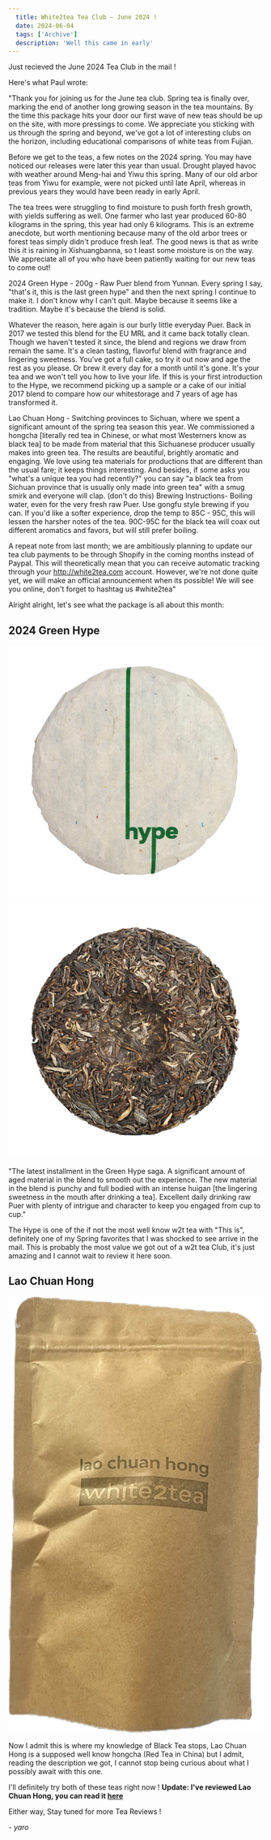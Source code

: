 ```yaml
---
  title: White2tea Tea Club — June 2024 ! 
  date: 2024-06-04
  tags: ['Archive']
  description: 'Well this came in early'
---
```


Just recieved the June 2024 Tea Club in the mail !

Here's what Paul wrote:

"Thank you for joining us for the June tea club. Spring tea is finally over, marking the end of another long growing season in the tea mountains. By the time this package hits your door our first wave of new teas should be up on the site, with more pressings to come. We appreciate you sticking with us through the spring and beyond, we've got a lot of interesting clubs on the horizon, including educational comparisons of white teas from Fujian.

Before we get to the teas, a few notes on the 2024 spring. You may have noticed our releases were later this year than usual. Drought played havoc with weather around Meng-hai and Yiwu this spring. Many of our old arbor teas from Yiwu for example, were not picked until late April, whereas in previous years they would have been ready in early April.

The tea trees were struggling to find moisture to push forth fresh growth, with yields suffering as well. One farmer who last year produced 60-80 kilograms in the spring, this year had only 6 kilograms. This is an extreme anecdote, but worth mentioning because many of the old arbor trees or forest teas simply didn't produce fresh leaf. The good news is that as write this it is raining in Xishuangbanna, so t least some moisture is on the way. We appreciate all of you who have been patiently waiting for our new teas to come out!

2024 Green Hype - 200g - Raw Puer blend from Yunnan. Every spring I say, "that's it, this is the last green hype" and then the next spring I continue to make it. I don't know why I can't quit. Maybe because it seems like a tradition. Maybe it's because the blend is solid.

Whatever the reason, here again is our burly little everyday Puer. Back in 2017 we tested this blend for the EU MRL and it came back totally clean. Though we haven't tested it since, the blend and regions we draw from remain the same. It's a clean tasting, flavorfu! blend with fragrance and lingering sweetness. You've got a full cake, so try it out now and age the rest as you please. Or brew it every day for a month until it's gone. It's your tea and we won't tell you how to live your life. If this is your first introduction to the Hype, we recommend picking up a sample or a cake of our initial 2017 blend to compare how our whitestorage and 7 years of age has transformed it.

Lao Chuan Hong - Switching provinces to Sichuan, where we spent a significant amount of the spring tea season this year. We commissioned a hongcha [literally red tea in Chinese, or what most Westerners know as black tea] to be made from material that this Sichuanese producer usually makes into green tea. The results are beautiful, brightly aromatic and engaging. We love using tea materials for productions that are different than the usual fare; it keeps things interesting. And besides, if some asks you "what's a unique tea you had recently?" you can say "a black tea from Sichuan province that is usually only made into green tea" with a smug smirk and everyone will clap. (don't do this)
Brewing Instructions- Boiling water, even for the very fresh raw Puer. Use gongfu style brewing if you can. If you'd like a softer experience, drop the temp to 85C - 95C, this will lessen the harsher notes of the tea. 90C-95C for the black tea will coax out different aromatics and favors, but will still prefer boiling.

A repeat note from last month; we are ambitiously planning to update our tea club payments to be through Shopify in the coming months instead of Paypal. This will theoretically mean that you can receive automatic tracking through your http://white2tea.com account. However, we're not done quite yet, we will make an official announcement when its possible!
We will see you online, don't forget to hashtag us #white2tea"

Alright alright, let's see what the package is all about this month:

## 2024 Green Hype

![](image-26.png) ![](image-27.png)

"The latest installment in the Green Hype saga. A significant amount of aged material in the blend to smooth out the experience. The new material in the blend is punchy and full bodied with an intense huigan [the lingering sweetness in the mouth after drinking a tea]. Excellent daily drinking raw Puer with plenty of intrigue and character to keep you engaged from cup to cup." 

The Hype is one of the if not the most well know w2t tea with "This is", definitely one of my Spring favorites that I was shocked to see arrive in the mail. This is probably the most value we got out of a w2t tea Club, it's just amazing and I cannot wait to review it here soon.

## Lao Chuan Hong

![](image-28.png)

Now I admit this is where my knowledge of Black Tea stops, Lao Chuan Hong is a supposed well know hongcha (Red Tea in China) but I admit, reading the description we got, I cannot stop being curious about what I possibly await with this one.

I'll definitely try both of these teas right now !
**Update: I've reviewed Lao Chuan Hong, you can read it [here](https://skoomaden.me/posts/review-of-lao-chuan-hong/)**

Either way, Stay tuned for more Tea Reviews !

*- yaro*
